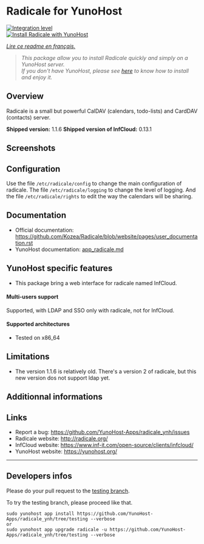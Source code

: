 # Radicale for YunoHost

[![Integration level](https://dash.yunohost.org/integration/radicale.svg)](https://ci-apps.yunohost.org/jenkins/job/radicale%20%28Community%29/lastBuild/consoleFull)  
[![Install Radicale with YunoHost](https://install-app.yunohost.org/install-with-yunohost.png)](https://install-app.yunohost.org/?app=radicale)

*[Lire ce readme en français.](./README_fr.md)*

> *This package allow you to install Radicale quickly and simply on a YunoHost server.  
If you don't have YunoHost, please see [here](https://yunohost.org/#/install) to know how to install and enjoy it.*

## Overview

Radicale is a small but powerful CalDAV (calendars, todo-lists) and CardDAV (contacts) server.

**Shipped version:** 1.1.6
**Shipped version of InfCloud:** 0.13.1

## Screenshots

## Configuration

Use the file `/etc/radicale/config` to change the main configuration of radicale.
The file `/etc/radicale/logging` to change the level of logging.
And the file `/etc/radicale/rights` to edit the way the calendars will be sharing.

## Documentation

 * Official documentation: https://github.com/Kozea/Radicale/blob/website/pages/user_documentation.rst
 * YunoHost documentation: [app_radicale.md](./app_radicale.md)

## YunoHost specific features

* This package bring a web interface for radicale named InfCloud.

#### Multi-users support

Supported, with LDAP and SSO only with radicale, not for InfCloud.

#### Supported architectures

* Tested on x86_64

## Limitations

* The version 1.1.6 is relatively old. There's a version 2 of radicale, but this new version dos not support ldap yet.

## Additionnal informations

## Links

 * Report a bug: https://github.com/YunoHost-Apps/radicale_ynh/issues
 * Radicale website: http://radicale.org/
 * InfCloud website: https://www.inf-it.com/open-source/clients/infcloud/
 * YunoHost website: https://yunohost.org/

---

Developers infos
----------------

Please do your pull request to the [testing branch](https://github.com/YunoHost-Apps/radicale_ynh/tree/testing).

To try the testing branch, please proceed like that.
```
sudo yunohost app install https://github.com/YunoHost-Apps/radicale_ynh/tree/testing --verbose
or
sudo yunohost app upgrade radicale -u https://github.com/YunoHost-Apps/radicale_ynh/tree/testing --verbose
```
